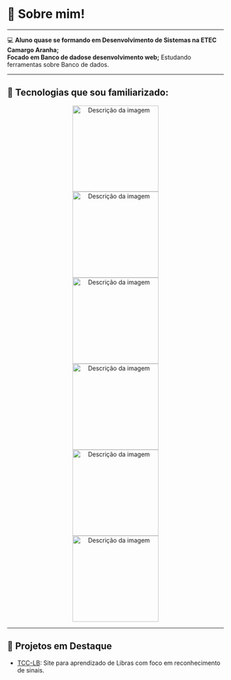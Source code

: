 # 👋 Sobre mim!

 ---
 
💻 **Aluno quase se formando em Desenvolvimento de Sistemas na ETEC Camargo Aranha;**  
     **Focado em Banco de dadose desenvolvimento web;**
      Estudando ferramentas sobre Banco de dados.

---

## 🚀 **Tecnologias que sou familiarizado:**
<div align="center">
<img src="https://camo.githubusercontent.com/ebe0d1c7160f3845c251ae204ba90b58c
106a0a0e31abc61405c7359e00ca38/68747470733a2f2f63646e2e6a7364656c6
976722e6e65742f67682f64657669636f6e732f64657669636f6e406c617465737
42f69636f6e732f68746d6c352f68746d6c352d6f726967696e616c2e737667" alt="Descrição da imagem" width="200">
</div>

<div align="center">
<img src="https://camo.githubusercontent.com/693dc250d1c982bee56e759187ec3612558051fc57b8ea31146d6138871357aa/68747470733a2f2f63646e2e6a7364
656c6976722e6e65742f67682f64657669636f6e732f64657669636f6e406c61746573742f69636f6e732f637373332f637373332d6f726967696e616c2e737667"alt="Descrição da imagem" width="200">
 </div>
 
 <div align="center"> <img src="https://camo.githubusercontent.com/7654611cc0c150086ff9327653d5d31ba93e71411ca0d4b98b1e1918631d2b05/68747470733a2f2f63646e2e6a7364656c6976722e6e65742
f67682f64657669636f6e732f64657669636f6e406c61746573742f69636f6e732f707974686f6e2f707974686f6e2d6f726967696e616c2e737667"alt="Descrição da imagem" width="200">
</div>

 <div align="center"> <img src="https://camo.githubusercontent.com/d83ba5a09a2e2a5c6cd9fa142c2aff2dd5ce8ca762c1807d31f0192239a6fe14/68747470733a2f2f63646e2e6a7364656c6976722e6e65742f67682f
64657669636f6e732f64657669636f6e406c61746573742f69636f6e732f6d7973716c2f6d7973716c2d6f726967696e616c2d776f72646d61726b2e737667"alt="Descrição da imagem" width="200">
</div>

<div align="center"> <img src="https://camo.githubusercontent.com/14d070790d115672b6c17bfe462c7c181cf7fa5f6cbb44998eba3f4358557337/68747470733a2f2f63646e2e6a7364656c6976722e6
e65742f67682f64657669636f6e732f64657669636f6e406c61746573742f69636f6e732f7673636f64652f7673636f64652d6f726967696e616c2e737667"alt="Descrição da imagem" width="200">
</div>

<div align="center"> <img src="https://camo.githubusercontent.com/ab2567f9a4da3204d0c9570a63998bcfa68f7a289b978bf5b34b7ff3754
bba4c/68747470733a2f2f63646e2e6a7364656c6976722e6e65742f67682f
64657669636f6e732f64657669636f6e406c61746573742f69636f6e732f70686f746f73686f702f70686f746f73686f702d6f726967696e616c2e737667"alt="Descrição da imagem" width="200">
</div>


---

## 🌟 Projetos em Destaque
- [TCC-LB](https://github.com/Pedr0AZ/TCC-LB): Site para aprendizado de Libras com foco em reconhecimento de sinais.


